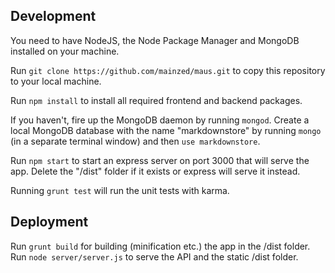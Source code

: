 
## Development
You need to have NodeJS, the Node Package Manager and MongoDB installed on your machine.

Run `git clone https://github.com/mainzed/maus.git` to copy this repository to your local machine.

Run `npm install` to install all required frontend and backend packages.

If you haven't, fire up the MongoDB daemon by running `mongod`. Create a local MongoDB database
with the name "markdownstore" by running `mongo` (in a separate terminal window) and then `use markdownstore`.

Run `npm start` to start an express server on port 3000 that will serve the app. Delete the "/dist" folder if it exists or express will serve it instead.

Running `grunt test` will run the unit tests with karma.

## Deployment
Run `grunt build` for building (minification etc.) the app in the /dist folder.
Run `node server/server.js` to serve the API and the static /dist folder.
